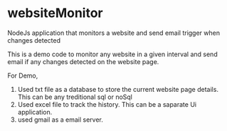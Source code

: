 # websiteMonitor
NodeJs application that monitors a website and send email trigger when changes detected

This is a demo code to monitor any website in a given interval and send email if any changes detected on the website page. 

For Demo,
1. Used txt file as a database to store the current website page details. This can be any treditional sql or noSql
2. Used excel file to track the history. This can be a saparate Ui application.
3. used gmail as a email server. 
